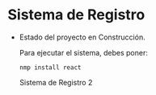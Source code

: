 <h1>Sistema de Registro</h1>

- Estado del proyecto en Construcción.

  Para ejecutar el sistema, debes poner:

  ```nmp install react ```

  Sistema de Registro 2
